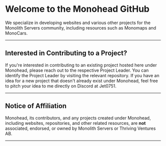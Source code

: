 # Welcome to the Monohead GitHub

We specialize in developing websites and various other projects for the Monolith Servers community, including resources such as Monomaps and MonoCars.

---

## Interested in Contributing to a Project?

If you're interested in contributing to an existing project hosted here under Monohead, please reach out to the respective Project Leader. You can identify the Project Leader by visiting the relevant repository. If you have an idea for a new project that doesn't already exist under Monohead, feel free to pitch your idea to me directly on Discord at Jet0751.

---

## Notice of Affiliation

Monohead, its contributors, and any projects created under Monohead, including websites, repositories, and other related resources, are **not** associated, endorsed, or owned by Monolith Servers or Thriving Ventures AB.

---
